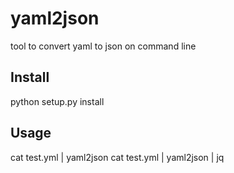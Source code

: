 # yaml2json
tool to convert yaml to json on command line

## Install
python setup.py install

## Usage

cat test.yml | yaml2json
cat test.yml | yaml2json | jq
